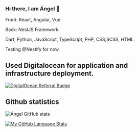 ### Hi there, I am Ángel 👋

 Front: React, Angular, Vue.
 
 Back:  NestJS Framework. 
 
 Dart, Python, JavaScript, TypeScript, PHP, CSS,SCSS, HTML.
 
 Testing @Nestify for now.
 
 
## Used Digitalocean for application and infrastructure deployment. 
 
 

 
<a href="https://www.digitalocean.com/?refcode=e210fafab064&utm_campaign=Referral_Invite&utm_medium=Referral_Program&utm_source=badge"><img src="https://web-platforms.sfo2.digitaloceanspaces.com/WWW/Badge%203.svg" alt="DigitalOcean Referral Badge" /></a>

## Github statistics
 
![Ángel GitHub stats](https://github-readme-stats.vercel.app/api?username=angeldelacruzdev&show_icons=true&theme=radical) 

[![My GitHub Language Stats](https://github-readme-stats.vercel.app/api/top-langs/?username=angeldelacruzdev&langs_count=5&theme=radical)]()

 

 

 
